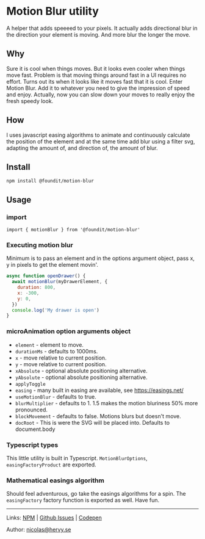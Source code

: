 # Motion Blur utility

A helper that adds speeeed to your pixels. It actually adds directional blur in the direction your element is moving. And more blur the longer the move.

## Why

Sure it is cool when things moves. But it looks even cooler when things move fast. Problem is that moving things around fast in a UI requires no effort. Turns out its when it looks like it moves fast that it is cool. Enter Motion Blur. Add it to whatever you need to give the impression of speed and enjoy. Actually, now you can slow down your moves to really enjoy the fresh speedy look.

## How

I uses javascript easing algorithms to animate and continuously calculate the position of the element and at the same time add blur using a filter svg, adapting the amount of, and direction of, the amount of blur.

## Install

`npm install @foundit/motion-blur`

## Usage

### import

`import { motionBlur } from '@foundit/motion-blur'`

### Executing motion blur

Minimum is to pass an element and in the options argument object, pass x, y in pixels to get the element movin'.

```js
async function openDrawer() {
  await motionBlur(myDrawerElement, {
    duration: 800,
    x: -300,
    y: 0,
  })
  console.log('My drawer is open')
}
```

### microAnimation option arguments object

- `element` - element to move.
- `durationMs` - defaults to 1000ms.
- `x` - move relative to current position.
- `y` - move relative to current position.
- `xAbsolute` - optional absolute positioning alternative.
- `yAbsolute` - optional absolute positioning alternative.
- `applyToggle`
- `easing` - many built in easing are available, see <https://easings.net/>
- `useMotionBlur` - defaults to true.
- `blurMultiplier` - defaults to 1. 1.5 makes the motion bluriness 50% more pronounced.
- `blockMovement` - defaults to false. Motions blurs but doesn't move.
- `docRoot` - This is were the SVG will be placed into. Defaults to document.body

### Typescript types

This little utility is built in Typescript. `MotionBlurOptions`, `easingFactoryProduct` are exported.

### Mathematical easings algorithm

Should feel adventurous, go take the easings algorithms for a spin. The `easingFactory` factory function is exported as well. Have fun.

---

Links: [NPM](https://www.npmjs.com/package/@foundit/motion-blur) | [Github Issues](https://github.com/nicatspark/motionBlur/issues) | [Codepen](https://codepen.io/nicolashervy/pen/qBaqgzM?editors=1010)

Author: [nicolas@hervy.se](mailto:nicolas@hervy.se)
